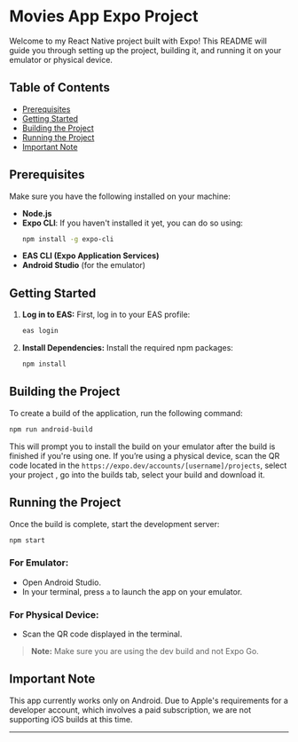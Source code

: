 # Movies App Expo Project

Welcome to my React Native project built with Expo! This README will guide you through setting up the project, building it, and running it on your emulator or physical device.

## Table of Contents

- [Prerequisites](#prerequisites)
- [Getting Started](#getting-started)
- [Building the Project](#building-the-project)
- [Running the Project](#running-the-project)
- [Important Note](#important-note)

## Prerequisites

Make sure you have the following installed on your machine:

- **Node.js**
- **Expo CLI**: If you haven't installed it yet, you can do so using:
  ```bash
  npm install -g expo-cli
  ```
- **EAS CLI (Expo Application Services)**
- **Android Studio** (for the emulator)

## Getting Started

1. **Log in to EAS:**
   First, log in to your EAS profile:

   ```bash
   eas login
   ```

2. **Install Dependencies:**
   Install the required npm packages:
   ```bash
   npm install
   ```

## Building the Project

To create a build of the application, run the following command:

```bash
npm run android-build
```

This will prompt you to install the build on your emulator after the build is finished if you're using one. If you’re using a physical device, scan the QR code located in the `https://expo.dev/accounts/[username]/projects`, select your project , go into the builds tab, select your build and download it.

## Running the Project

Once the build is complete, start the development server:

```bash
npm start
```

### For Emulator:

- Open Android Studio.
- In your terminal, press `a` to launch the app on your emulator.

### For Physical Device:

- Scan the QR code displayed in the terminal.

> **Note:** Make sure you are using the dev build and not Expo Go.

## Important Note

This app currently works only on Android. Due to Apple's requirements for a developer account, which involves a paid subscription, we are not supporting iOS builds at this time.

---
